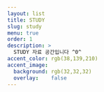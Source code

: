 ```yaml
---
layout: list
title: STUDY
slug: study
menu: true
order: 1
description: >
  STUDY 자료 공간입니다 ^0^
accent_color: rgb(38,139,210)
accent_image:
  background: rgb(32,32,32)
  overlay:    false
---
```

